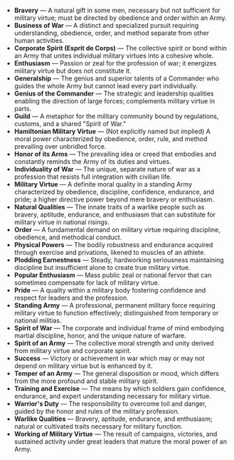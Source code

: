 - **Bravery** — A natural gift in some men, necessary but not sufficient for military virtue; must be directed by obedience and order within an Army.  
- **Business of War** — A distinct and specialized pursuit requiring understanding, obedience, order, and method separate from other human activities.  
- **Corporate Spirit (Esprit de Corps)** — The collective spirit or bond within an Army that unites individual military virtues into a cohesive whole.  
- **Enthusiasm** — Passion or zeal for the profession of war; it energizes military virtue but does not constitute it.  
- **Generalship** — The genius and superior talents of a Commander who guides the whole Army but cannot lead every part individually.  
- **Genius of the Commander** — The strategic and leadership qualities enabling the direction of large forces; complements military virtue in parts.  
- **Guild** — A metaphor for the military community bound by regulations, customs, and a shared "Spirit of War."  
- **Hamiltonian Military Virtue** — (Not explicitly named but implied) A moral power characterized by obedience, order, rule, and method prevailing over unbridled force.  
- **Honor of its Arms** — The prevailing idea or creed that embodies and constantly reminds the Army of its duties and virtues.  
- **Individuality of War** — The unique, separate nature of war as a profession that resists full integration with civilian life.  
- **Military Virtue** — A definite moral quality in a standing Army characterized by obedience, discipline, confidence, endurance, and pride; a higher directive power beyond mere bravery or enthusiasm.  
- **Natural Qualities** — The innate traits of a warlike people such as bravery, aptitude, endurance, and enthusiasm that can substitute for military virtue in national risings.  
- **Order** — A fundamental demand on military virtue requiring discipline, obedience, and methodical conduct.  
- **Physical Powers** — The bodily robustness and endurance acquired through exercise and privations, likened to muscles of an athlete.  
- **Plodding Earnestness** — Steady, hardworking seriousness maintaining discipline but insufficient alone to create true military virtue.  
- **Popular Enthusiasm** — Mass public zeal or national fervor that can sometimes compensate for lack of military virtue.  
- **Pride** — A quality within a military body fostering confidence and respect for leaders and the profession.  
- **Standing Army** — A professional, permanent military force requiring military virtue to function effectively; distinguished from temporary or national militias.  
- **Spirit of War** — The corporate and individual frame of mind embodying martial discipline, honor, and the unique nature of warfare.  
- **Spirit of an Army** — The collective moral strength and unity derived from military virtue and corporate spirit.  
- **Success** — Victory or achievement in war which may or may not depend on military virtue but is enhanced by it.  
- **Temper of an Army** — The general disposition or mood, which differs from the more profound and stable military spirit.  
- **Training and Exercise** — The means by which soldiers gain confidence, endurance, and expert understanding necessary for military virtue.  
- **Warrior's Duty** — The responsibility to overcome toil and danger, guided by the honor and rules of the military profession.  
- **Warlike Qualities** — Bravery, aptitude, endurance, and enthusiasm; natural or cultivated traits necessary for military function.  
- **Working of Military Virtue** — The result of campaigns, victories, and sustained activity under great leaders that mature the moral power of an Army.
